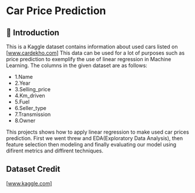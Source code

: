 # Car Price Prediction
## 📌 Introduction
This is a Kaggle dataset contains information about used cars listed on [www.cardekho.com]
This data can be used for a lot of purposes such as price prediction to exemplify the use of linear regression in Machine Learning.
The columns in the given dataset are as follows:
* 1.Name
* 2.Year
* 3.Selling_price
* 4.Km_driven
* 5.Fuel
* 6.Seller_type
* 7.Transmission
* 8.Owner

This projects shows how to apply linear regression to make used car prices prediction.
First we went threw and EDA(Exploratory Data Analysis), then feature selection then modeling and finally evaluating our model using difirent metrics and diffirent techniques.
 
## Dataset Credit
[www.kaggle.com]
 

